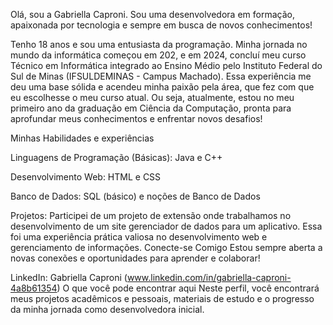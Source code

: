 Olá, sou a Gabriella Caproni. Sou uma desenvolvedora em formação, apaixonada por tecnologia e sempre em busca de novos conhecimentos!

Tenho 18 anos e sou uma entusiasta da programação. Minha jornada no mundo da informática começou em 202, e em 2024, concluí meu curso Técnico em Informática integrado ao Ensino Médio pelo Instituto Federal do Sul de Minas (IFSULDEMINAS - Campus Machado). Essa experiência me deu uma base sólida e acendeu minha paixão pela área, que fez com que eu escolhesse o meu curso atual.
Ou seja, atualmente, estou no meu primeiro ano da graduação em Ciência da Computação, pronta para aprofundar meus conhecimentos e enfrentar novos desafios!

Minhas Habilidades e experiências

Linguagens de Programação (Básicas):
Java e C++

Desenvolvimento Web:
HTML e CSS

Banco de Dados:
SQL (básico) e noções de Banco de Dados

Projetos:
Participei de um projeto de extensão onde trabalhamos no desenvolvimento de um site gerenciador de dados para um aplicativo. Essa foi uma experiência prática valiosa no desenvolvimento web e gerenciamento de informações.
Conecte-se Comigo
Estou sempre aberta a novas conexões e oportunidades para aprender e colaborar!

LinkedIn: Gabriella Caproni (www.linkedin.com/in/gabriella-caproni-4a8b61354)
O que você pode encontrar aqui
Neste perfil, você encontrará meus projetos acadêmicos e pessoais, materiais de estudo e o progresso da minha jornada como desenvolvedora inicial.
